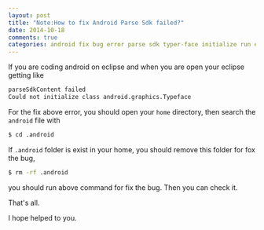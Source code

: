 ```yaml
---
layout: post
title: "Note:How to fix Android Parse Sdk failed?"
date: 2014-10-18
comments: true
categories: android fix bug error parse sdk typer-face initialize run eclipse
---
```


If you are coding android on eclipse and when you are open your eclipse getting like

```xml
parseSdkContent failed
Could not initialize class android.graphics.Typeface
```
For the fix above error, you should open your `home` directory, then search the `android` file with

```bash
$ cd .android
```

If `.android` folder is exist in your home, you should remove this folder for fox the bug,

```bash
$ rm -rf .android
```

you should run above command for fix the bug. Then you can check it.

That's all.

I hope helped to you.
